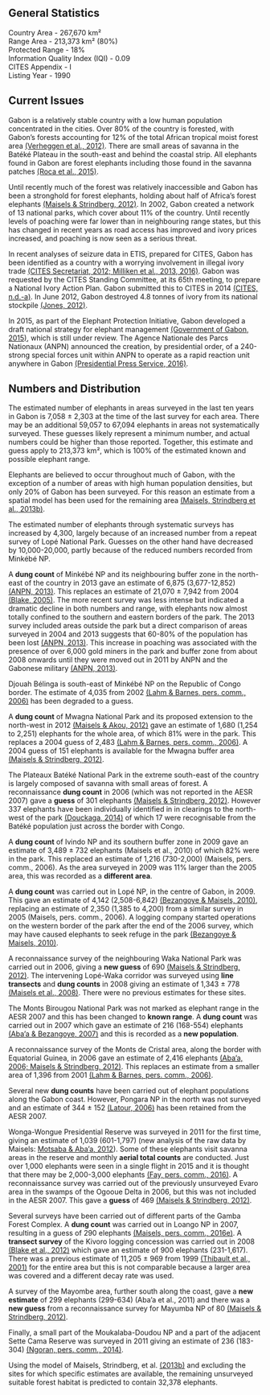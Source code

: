 ## General Statistics

Country Area - 267,670 km²<br />
Range Area - 213,373 km² (80%)<br />
Protected Range - 18%<br />
Information Quality Index (IQI) - 0.09<br />
CITES Appendix - I<br />
Listing Year - 1990

## Current Issues

Gabon is a relatively stable country with a low human population concentrated in the cities. Over 80% of the country is forested, with Gabon’s forests accounting for 12% of the total African tropical moist forest area [(Verheggen et al., 2012)](/references#v). There are small areas of savanna in the Batéké Plateau in the south-east and behind the coastal strip. All elephants found in Gabon are forest elephants including those found in the savanna patches [(Roca et al., 2015)](/references#r).

Until recently much of the forest was relatively inaccessible and Gabon has been a stronghold for forest elephants, holding about half of Africa’s forest elephants [(Maisels & Strindberg, 2012)](/references#m). In 2002, Gabon created a network of 13 national parks, which cover about 11% of the country. Until recently levels of poaching were far lower than in neighbouring range states, but this has changed in recent years as road access has improved and ivory prices increased, and poaching is now seen as a serious threat.

In recent analyses of seizure data in ETIS, prepared for CITES, Gabon has been identified as a country with a worrying involvement in illegal ivory trade [(CITES Secretariat, 2012; Milliken et al., 2013, 2016)](/references#c). Gabon was requested by the CITES Standing Committee, at its 65th meeting, to prepare a National Ivory Action Plan. Gabon submitted this to CITES in 2014 [(CITES, n.d.-a)](/references#c). In June 2012, Gabon destroyed 4.8 tonnes of ivory from its national stockpile [(Jones, 2012)](/references#j).

In 2015, as part of the Elephant Protection Initiative, Gabon developed a draft national strategy for elephant management [(Government of Gabon, 2015)](/references#g), which is still under review. The Agence Nationale des Parcs Nationaux (ANPN) announced the creation, by presidential order, of a 240-strong special forces unit within ANPN to operate as a rapid reaction unit anywhere in Gabon [(Presidential Press Service, 2016)](/references#p).

## Numbers and Distribution

The estimated number of elephants in areas surveyed in the last ten years in Gabon is 7,058 ± 2,303 at the time of the last survey for each area. There may be an additional 59,057 to 67,094 elephants in areas not systematically surveyed. These guesses likely represent a minimum number, and actual numbers could be higher than those reported. Together, this estimate and guess apply to 213,373 km², which is 100% of the estimated known and possible elephant range.

Elephants are believed to occur throughout much of Gabon, with the exception of a number of areas with high human population densities, but only 20% of Gabon has been surveyed. For this reason an estimate from a spatial model has been used for the remaining area [(Maisels, Strindberg et al., 2013b)](/references#m).

The estimated number of elephants through systematic surveys has increased by 4,300, largely because of an increased number from a repeat survey of Lopé National Park. Guesses on the other hand have decreased by 10,000-20,000, partly because of the reduced numbers recorded from Minkébé NP.

A **dung count** of Minkébé NP and its neighbouring buffer zone in the north-east of the country in 2013 gave an estimate of 6,875 (3,677-12,852) [(ANPN, 2013)](/references#a). This replaces an estimate of 21,070 ± 7,942 from 2004 [(Blake, 2005)](/references#b). The more recent survey was less intense but indicated a dramatic decline in both numbers and range, with elephants now almost totally confined to the southern and eastern borders of the park. The 2013 survey included areas outside the park but a direct comparison of areas surveyed in 2004 and 2013 suggests that 60-80% of the population has been lost [(ANPN, 2013)](/references#a). This increase in poaching was associated with the presence of over 6,000 gold miners in the park and buffer zone from about 2008 onwards until they were moved out in 2011 by ANPN and the Gabonese military [(ANPN, 2013)](/references#a).

Djouah Bélinga is south-east of Minkébé NP on the Republic of Congo border. The estimate of 4,035 from 2002 [(Lahm & Barnes, pers. comm., 2006)](/references#l) has been degraded to a guess.

A **dung count** of Mwagna National Park and its proposed extension to the north-west in 2012 [(Maisels & Akou, 2012)](/references#m) gave an estimate of 1,680 (1,254 to 2,251) elephants for the whole area, of which 81% were in the park. This replaces a 2004 guess of 2,483 [(Lahm & Barnes, pers. comm., 2006)](/references#l). A 2004 guess of 151 elephants is available for the Mwagna buffer area [(Maisels & Strindberg, 2012)](/references#m).

The Plateaux Batéké National Park in the extreme south-east of the country is largely composed of savanna with small areas of forest. A reconnaissance **dung count** in 2006 (which was not reported in the AESR 2007) gave a **guess** of 301 elephants [(Maisels & Strindberg, 2012)](/references#m). However 337 elephants have been individually identified in in clearings to the north-west of the park [(Douckaga, 2014)](/references#d) of which 17 were recognisable from the Batéké population just across the border with Congo.

A **dung count** of Ivindo NP and its southern buffer zone in 2009 gave an estimate of 3,489 ± 732 elephants (Maisels et al., 2010) of which 82% were in the park. This replaced an estimate of 1,216 (730-2,000) (Maisels, pers. comm., 2006). As the area surveyed in 2009 was 11% larger than the 2005 area, this was recorded as a **different area**.

A **dung count** was carried out in Lopé NP, in the centre of Gabon, in 2009. This gave an estimate of 4,142 (2,508-6,842) [(Bezangoye & Maisels, 2010)](/references#b), replacing an estimate of 2,350 (1,385 to 4,200) from a similar survey in 2005 (Maisels, pers. comm., 2006). A logging company started operations on the western border of the park after the end of the 2006 survey, which may have caused elephants to seek refuge in the park [(Bezangoye & Maisels, 2010)](/references#b).

A reconnaissance survey of the neighbouring Waka National Park was carried out in 2006, giving a **new guess** of 690 [(Maisels & Strindberg, 2012)](/references#m). The intervening Lopé-Waka corridor was surveyed using **line transects** and **dung counts** in 2008 giving an estimate of 1,343 ± 778 [(Maisels et al., 2008)](/references#m). There were no previous estimates for these sites.

The Monts Birougou National Park was not marked as elephant range in the AESR 2007 and this has been changed to **known range**. A **dung count** was carried out in 2007 which gave an estimate of 216 (168-554) elephants [(Aba’a & Bezangoye, 2007)](/references#a) and this is recorded as a **new population**.

A reconnaissance survey of the Monts de Cristal area, along the border with Equatorial Guinea, in 2006 gave an estimate of 2,416 elephants [(Aba’a, 2006; Maisels & Strindberg, 2012)](/references#a). This replaces an estimate from a smaller area of 1,396 from 2001 [(Lahm & Barnes, pers. comm., 2006)](/references#l).

Several new **dung counts** have been carried out of elephant populations along the Gabon coast. However, Pongara NP in the north was not surveyed and an estimate of 344 ± 152 [(Latour, 2006)](/references#l) has been retained from the AESR 2007.

Wonga-Wongue Presidential Reserve was surveyed in 2011 for the first time, giving an estimate of 1,039 (601-1,797) (new analysis of the raw data by Maisels: [Motsaba & Aba’a, 2012](/references#m)). Some of these elephants visit savanna areas in the reserve and monthly **aerial total counts** are conducted. Just over 1,000 elephants were seen in a single flight in 2015 and it is thought that there may be 2,000-3,000 elephants [(Fay, pers. comm., 2016)](/references#f). A reconnaissance survey was carried out of the previously unsurveyed Evaro area in the swamps of the Ogooue Delta in 2006, but this was not included in the AESR 2007. This gave a **guess** of 469 [(Maisels & Strindberg, 2012)](/references#m).

Several surveys have been carried out of different parts of the Gamba Forest Complex. A **dung count** was carried out in Loango NP in 2007, resulting in a guess of 290 elephants [(Maisels, pers. comm., 2016e)](/references#m). A **transect survey** of the Kivoro logging concession was carried out in 2008 [(Blake et al., 2012)](/references#b) which gave an estimate of 900 elephants (231-1,617). There was a previous estimate of 11,205 ± 969 from 1999 [(Thibault et al., 2001)](/references#t) for the entire area but this is not comparable because a larger area was covered and a different decay rate was used.

A survey of the Mayombe area, further south along the coast, gave a **new estimate** of 299 elephants (299-634) (Aba’a et al., 2011) and there was a **new guess** from a reconnaissance survey for Mayumba NP of 80 [(Maisels & Strindberg, 2012)](/references#m).

Finally, a small part of the Moukalaba-Doudou NP and a part of the adjacent Sette Cama Reserve was surveyed in 2011 giving an estimate of 236 (183-304) [(Ngoran, pers. comm., 2014)](/references#n).

Using the model of Maisels, Strindberg, et al. [(2013b)](/references#m) and excluding the sites for which specific estimates are available, the remaining unsurveyed suitable forest habitat is predicted to contain 32,378 elephants.
